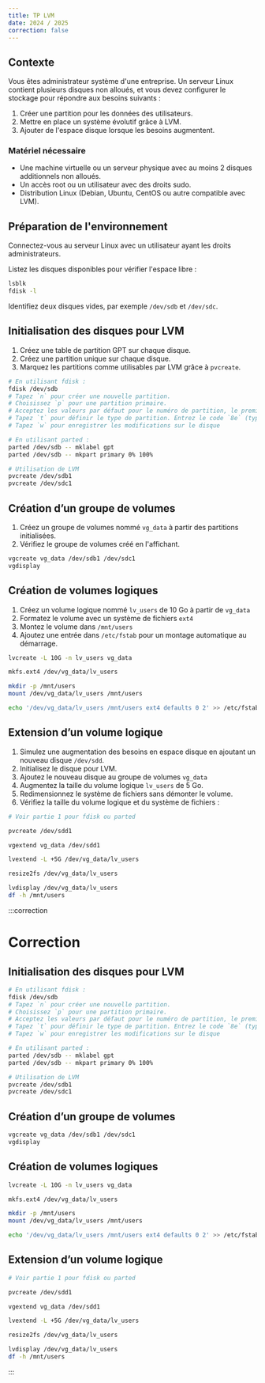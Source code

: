 ```yaml
---
title: TP LVM
date: 2024 / 2025
correction: false
---
```


## Contexte

Vous êtes administrateur système d'une entreprise. Un serveur Linux contient plusieurs disques non alloués, et vous devez configurer le stockage pour répondre aux besoins suivants :

1. Créer une partition pour les données des utilisateurs.
2. Mettre en place un système évolutif grâce à LVM.
3. Ajouter de l'espace disque lorsque les besoins augmentent.

### Matériel nécessaire

- Une machine virtuelle ou un serveur physique avec au moins 2 disques additionnels non alloués.
- Un accès root ou un utilisateur avec des droits sudo.
- Distribution Linux (Debian, Ubuntu, CentOS ou autre compatible avec LVM).

## Préparation de l'environnement

Connectez-vous au serveur Linux avec un utilisateur ayant les droits administrateurs.

Listez les disques disponibles pour vérifier l'espace libre :

```sh
lsblk
fdisk -l
```

Identifiez deux disques vides, par exemple `/dev/sdb` et `/dev/sdc`.

## Initialisation des disques pour LVM

1. Créez une table de partition GPT sur chaque disque.
2. Créez une partition unique sur chaque disque.
3. Marquez les partitions comme utilisables par LVM grâce à `pvcreate`.

```sh
# En utilisant fdisk :
fdisk /dev/sdb
# Tapez `n` pour créer une nouvelle partition.
# Choisissez `p` pour une partition primaire.
# Acceptez les valeurs par défaut pour le numéro de partition, le premier secteur, et le dernier secteur (pleine capacité).
# Tapez `t` pour définir le type de partition. Entrez le code `8e` (type `LVM`).
# Tapez `w` pour enregistrer les modifications sur le disque

# En utilisant parted :
parted /dev/sdb -- mklabel gpt
parted /dev/sdb -- mkpart primary 0% 100%

# Utilisation de LVM
pvcreate /dev/sdb1
pvcreate /dev/sdc1
```

## Création d’un groupe de volumes

1. Créez un groupe de volumes nommé `vg_data` à partir des partitions initialisées.
2. Vérifiez le groupe de volumes créé en l'affichant.
 
```sh
vgcreate vg_data /dev/sdb1 /dev/sdc1
vgdisplay
```

## Création de volumes logiques

1. Créez un volume logique nommé `lv_users` de 10 Go à partir de `vg_data`
2. Formatez le volume avec un système de fichiers `ext4`
3. Montez le volume dans `/mnt/users`
4. Ajoutez une entrée dans `/etc/fstab` pour un montage automatique au démarrage.

```sh
lvcreate -L 10G -n lv_users vg_data

mkfs.ext4 /dev/vg_data/lv_users

mkdir -p /mnt/users
mount /dev/vg_data/lv_users /mnt/users

echo '/dev/vg_data/lv_users /mnt/users ext4 defaults 0 2' >> /etc/fstab
```

## Extension d’un volume logique

1. Simulez une augmentation des besoins en espace disque en ajoutant un nouveau disque `/dev/sdd`.
2. Initialisez le disque pour LVM.
3. Ajoutez le nouveau disque au groupe de volumes `vg_data`
4. Augmentez la taille du volume logique `lv_users` de 5 Go.
5. Redimensionnez le système de fichiers sans démonter le volume.
6. Vérifiez la taille du volume logique et du système de fichiers :

```sh
# Voir partie 1 pour fdisk ou parted

pvcreate /dev/sdd1

vgextend vg_data /dev/sdd1

lvextend -L +5G /dev/vg_data/lv_users

resize2fs /dev/vg_data/lv_users

lvdisplay /dev/vg_data/lv_users
df -h /mnt/users
```


:::correction
# Correction

## Initialisation des disques pour LVM

```sh
# En utilisant fdisk :
fdisk /dev/sdb
# Tapez `n` pour créer une nouvelle partition.
# Choisissez `p` pour une partition primaire.
# Acceptez les valeurs par défaut pour le numéro de partition, le premier secteur, et le dernier secteur (pleine capacité).
# Tapez `t` pour définir le type de partition. Entrez le code `8e` (type `LVM`).
# Tapez `w` pour enregistrer les modifications sur le disque

# En utilisant parted :
parted /dev/sdb -- mklabel gpt
parted /dev/sdb -- mkpart primary 0% 100%

# Utilisation de LVM
pvcreate /dev/sdb1
pvcreate /dev/sdc1
```

## Création d’un groupe de volumes

```sh
vgcreate vg_data /dev/sdb1 /dev/sdc1
vgdisplay
```

## Création de volumes logiques

```sh
lvcreate -L 10G -n lv_users vg_data

mkfs.ext4 /dev/vg_data/lv_users

mkdir -p /mnt/users
mount /dev/vg_data/lv_users /mnt/users

echo '/dev/vg_data/lv_users /mnt/users ext4 defaults 0 2' >> /etc/fstab
```

## Extension d’un volume logique

```sh
# Voir partie 1 pour fdisk ou parted

pvcreate /dev/sdd1

vgextend vg_data /dev/sdd1

lvextend -L +5G /dev/vg_data/lv_users

resize2fs /dev/vg_data/lv_users

lvdisplay /dev/vg_data/lv_users
df -h /mnt/users
```
:::
